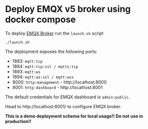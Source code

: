 # Deploy EMQX v5 broker using docker compose

To deploy [EMQX Broker](https://www.emqx.io/docs/en/v5.0/) run the `launch.sh` script

```
./launch.sh
```

The deployment exposes the following ports:

- 1883: `mqtt:tcp`
- 1884: `mqtt:tcp:ssl / mqtts:tcp`
- 1893: `mqtt:ws`
- 1894: `mqtt:ws:ssl / mqtt:wss`
- 8000: `http:management` - http://localhost:8000
- 8001: `http:dashboard` - http://localhost:8001

The default credentials for EMQX dashboard is `admin:public`.

Head to http://localhost:8001/ to configure EMQX broker.

**This is a demo deployment schema for local usage!! Do not use in
production!!**
